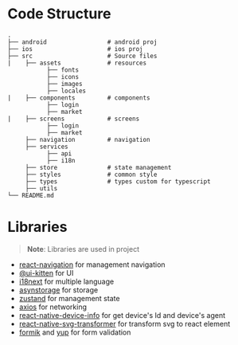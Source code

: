 # Code Structure
    .
    ├── android                 # android proj
    ├── ios                     # ios proj
    ├── src                     # Source files
    |    ├── assets             # resources
               ├── fonts
               ├── icons
               ├── images
               ├── locales
    |    ├── components         # components
               ├── login
               ├── market
    |    ├── screens            # screens
               ├── login
               ├── market
         ├── navigation         # navigation
         ├── services        
               ├── api
               ├── i18n
         ├── store              # state management
         ├── styles             # common style
         ├── types              # types custom for typescript
         ├── utils              
    └── README.md
# Libraries
>**Note**: Libraries are used in project
- [react-navigation](https://github.com/react-navigation) for management navigation
- [@ui-kitten](https://github.com/akveo/react-native-ui-kitten) for UI
- [i18next](https://github.com/i18next/i18next) for multiple language
- [asynstorage](https://github.com/react-native-async-storage/async-storage) for storage
- [zustand](https://github.com/pmndrs/zustand) for management state
- [axios](https://github.com/axios/axios) for networking
- [react-native-device-info](https://github.com/react-native-device-info/react-native-device-info) for get device's Id and device's agent
- [react-native-svg-transformer](https://github.com/kristerkari/react-native-svg-transformer) for transform svg to react element
- [formik](https://github.com/jaredpalmer/formik) and [yup](https://github.com/jquense/yup) for form validation
